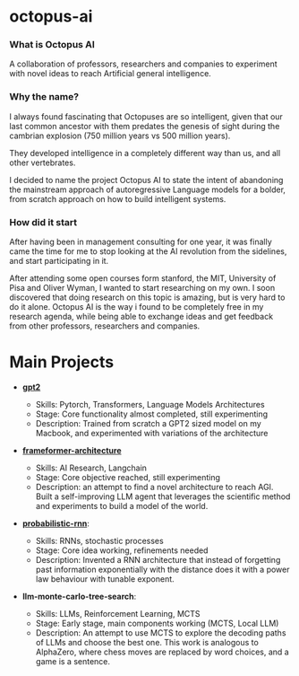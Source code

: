 # octopus-ai

### What is Octopus AI
A collaboration of professors, researchers and companies to experiment
with novel ideas to reach Artificial general intelligence.
### Why the name?
I always found fascinating that Octopuses are so intelligent, given
that our last common ancestor with them predates the genesis of sight
during the cambrian explosion (750 million years vs 500 million years).

They developed intelligence in a completely different way than us, and all other vertebrates. 

I decided to name the project Octopus AI to state the intent of
abandoning the mainstream approach of autoregressive Language models for
a bolder, from scratch approach on how to build intelligent systems.

### How did it start
After having been in management consulting for one year, it was finally 
came the time for me to stop looking at the AI revolution from the sidelines, and
start participating in it. 

After attending some open courses form stanford, the MIT, University of Pisa and Oliver Wyman, 
I wanted to start researching on my own. I soon discovered that doing research on this 
topic is amazing, but is very hard to do it alone. Octopus AI is the way i found to be
completely free in my research agenda, while being able
to exchange ideas and get feedback from other professors, researchers and companies. 

# Main Projects

- [**gpt2**](https://github.com/MarcoEterno/gpt2)
  - Skills: Pytorch, Transformers, Language Models Architectures
  - Stage: Core functionality almost completed, still experimenting
  - Description: Trained from scratch a GPT2 sized model on my Macbook, and experimented with variations of the architecture

- [**frameformer-architecture**](https://github.com/MarcoEterno/frameformer-architecture)
  - Skills: AI Research, Langchain
  - Stage: Core objective reached, still experimenting
  - Description: an attempt to find a novel architecture to reach AGI.
  Built a self-improving LLM agent that leverages the scientific method 
  and experiments to build a model of the world.

- [**probabilistic-rnn**](https://github.com/MarcoEterno/probabilistic-rnn):
  - Skills: RNNs, stochastic processes
  - Stage: Core idea working, refinements needed
  - Description: Invented a RNN architecture that instead of forgetting past information
  exponentially with the distance does it with a power law behaviour with tunable exponent.

- **llm-monte-carlo-tree-search**:
  - Skills: LLMs, Reinforcement Learning, MCTS
  - Stage: Early stage, main components working (MCTS, Local LLM)
  - Description: An attempt to use MCTS to explore the decoding paths of LLMs and choose the best one.
  This work is analogous to AlphaZero, where chess moves are replaced by word choices, and a game is a sentence.


